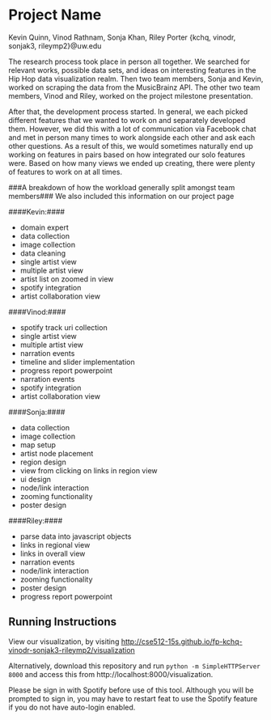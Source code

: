Project Name
===============
Kevin Quinn, Vinod Rathnam, Sonja Khan, Riley Porter {kchq, vinodr, sonjak3, rileymp2}@uw.edu

The research process took place in person all together.  We searched for relevant works, possible data sets, and ideas on interesting features in the Hip Hop data visualization realm.  Then two team members, Sonja and Kevin, worked on scraping the data from the MusicBrainz API.  The other two team members, Vinod and Riley, worked on the project milestone presentation.

After that, the development process started.  In general, we each picked different features that we wanted to work on and separately developed them.  However, we did this with a lot of communication via Facebook chat and met in person many times to work alongside each other and ask each other questions.   As a result of this, we would sometimes naturally end up working on features in pairs based on how integrated our solo features were.  Based on how many views we ended up creating, there were plenty of features to work on at all times.

###A breakdown of how the workload generally split amongst team members###
We also included this information on our project page

####Kevin:####
* domain expert
* data collection
* image collection
* data cleaning
* single artist view
* multiple artist view
* artist list on zoomed in view
* spotify integration
* artist collaboration view

####Vinod:####
* spotify track uri collection
* single artist view
* multiple artist view
* narration events
* timeline and slider implementation
* progress report powerpoint
* narration events
* spotify integration
* artist collaboration view

####Sonja:####
* data collection
* image collection
* map setup
* artist node placement
* region design
* view from clicking on links in region view
* ui design
* node/link interaction
* zooming functionality
* poster design

####Riley:####
* parse data into javascript objects
* links in regional view
* links in overall view
* narration events
* node/link interaction
* zooming functionality
* poster design
* progress report powerpoint
	

## Running Instructions

View our visualization, by visiting http://cse512-15s.github.io/fp-kchq-vinodr-sonjak3-rileymp2/visualization

Alternatively, download this repository and run `python -m SimpleHTTPServer 8000` and access this from http://localhost:8000/visualization.

Please be sign in with Spotify before use of this tool. Although you will be prompted to sign in, you may have to restart feat to use the Spotify feature if you do not have auto-login enabled.

